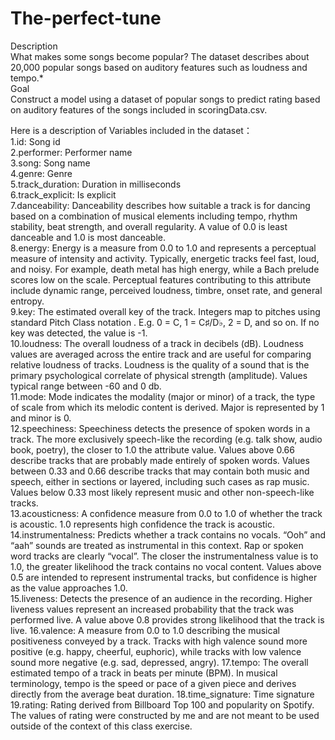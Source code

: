 # The-perfect-tune

Description  
What makes some songs become popular? The dataset describes about 20,000 popular songs based on auditory features such as loudness and tempo.*  
Goal  
Construct a model using a dataset of popular songs to predict rating based on auditory features of the songs included in scoringData.csv.     

Here is a description of Variables included in the dataset：  
1.id: Song id  
2.performer: Performer name  
3.song: Song name  
4.genre: Genre  
5.track_duration: Duration in milliseconds  
6.track_explicit: Is explicit  
7.danceability: Danceability describes how suitable a track is for dancing based on a combination of musical elements including tempo, rhythm stability, beat strength, and overall regularity. A value of 0.0 is least danceable and 1.0 is most danceable.  
8.energy: Energy is a measure from 0.0 to 1.0 and represents a perceptual measure of intensity and activity. Typically, energetic tracks feel fast, loud, and noisy. For example, death metal has high energy, while a Bach prelude scores low on the scale. Perceptual features contributing to this attribute include dynamic range, perceived loudness, timbre, onset rate, and general entropy.  
9.key: The estimated overall key of the track. Integers map to pitches using standard Pitch Class notation . E.g. 0 = C, 1 = C♯/D♭, 2 = D, and so on. If no key was detected, the value is -1.  
10.loudness: The overall loudness of a track in decibels (dB). Loudness values are averaged across the entire track and are useful for comparing relative loudness of tracks. Loudness is the quality of a sound that is the primary psychological correlate of physical strength (amplitude). Values typical range between -60 and 0 db.  
11.mode: Mode indicates the modality (major or minor) of a track, the type of scale from which its melodic content is derived. Major is represented by 1 and minor is 0.  
12.speechiness: Speechiness detects the presence of spoken words in a track. The more exclusively speech-like the recording (e.g. talk show, audio book, poetry), the closer to 1.0 the attribute value. Values above 0.66 describe tracks that are probably made entirely of spoken words. Values between 0.33 and 0.66 describe tracks that may contain both music and speech, either in sections or layered, including such cases as rap music. Values below 0.33 most likely represent music and other non-speech-like tracks.  
13.acousticness: A confidence measure from 0.0 to 1.0 of whether the track is acoustic. 1.0 represents high confidence the track is acoustic.  
14.instrumentalness: Predicts whether a track contains no vocals. “Ooh” and “aah” sounds are treated as instrumental in this context. Rap or spoken word tracks are clearly “vocal”. The closer the instrumentalness value is to 1.0, the greater likelihood the track contains no vocal content. Values above 0.5 are intended to represent instrumental tracks, but confidence is higher as the value approaches 1.0.  
15.liveness: Detects the presence of an audience in the recording. Higher liveness values represent an increased probability that the track was performed live. A value above 0.8 provides strong likelihood that the track is live.
16.valence: A measure from 0.0 to 1.0 describing the musical positiveness conveyed by a track. Tracks with high valence sound more positive (e.g. happy, cheerful, euphoric), while tracks with low valence sound more negative (e.g. sad, depressed, angry).
17.tempo: The overall estimated tempo of a track in beats per minute (BPM). In musical terminology, tempo is the speed or pace of a given piece and derives directly from the average beat duration.
18.time_signature: Time signature
19.rating: Rating derived from Billboard Top 100 and popularity on Spotify. The values of rating were constructed by me and are not meant to be used outside of the context of this class exercise.
